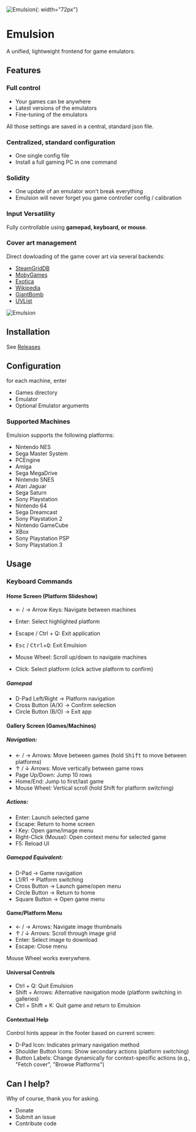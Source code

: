 ![Emulsion](https://gitlab.com/yphil/emulsion/-/raw/master/img/icon.png){: width="72px"}

# Emulsion

A unified, lightweight frontend for game emulators.

## Features
### Full control
- Your games can be anywhere
- Latest versions of the emulators
- Fine-tuning of the emulators

All those settings are saved in a central, standard json file.

### Centralized, standard configuration
- One single config file
- Install a full gaming PC in one command

### Solidity
- One update of an emulator won't break everything
- Emulsion will never forget you game controller config / calibration

### Input Versatility
Fully controllable using **gamepad, keyboard, or mouse**.

### Cover art management
Direct dowloading of the game cover art via several backends:

- [SteamGridDB](https://www.steamgriddb.com/)
- [MobyGames](mobygames.com)
- [Exotica](https://www.exotica.org.uk/)
- [Wikipedia](https://en.wikipedia.org/w/index.php?title=Category:Amiga_game_covers)
- [GiantBomb](https://www.giantbomb.com/api/)
- [UVList](https://www.uvlist.net/)

![Emulsion](https://yphil.gitlab.io/images/emulsion-screenshot00.png)

## Installation

See [Releases](https://gitlab.com/yphil/emulsion/-/releases)

## Configuration
for each machine, enter

- Games directory
- Emulator
- Optional Emulator arguments


### Supported Machines

Emulsion supports the following platforms:

- Nintendo NES
- Sega Master System
- PCEngine
- Amiga
- Sega MegaDrive
- Nintendo SNES
- Atari Jaguar
- Sega Saturn
- Sony Playstation
- Nintendo 64
- Sega Dreamcast
- Sony Playstation 2
- Nintendo GameCube
- XBox
- Sony Playstation PSP
- Sony Playstation 3

## Usage

### Keyboard Commands
#### Home Screen (Platform Slideshow)
- ← / → Arrow Keys: Navigate between machines
- Enter: Select highlighted platform
- Escape / Ctrl + Q: Exit application

- <kbd>Esc</kbd> / <kbd>Ctrl</kbd>+<kbd>Q</kbd>: Exit Emulsion

- Mouse Wheel: Scroll up/down to navigate machines
- Click: Select platform (click active platform to confirm)

##### Gamepad

- D-Pad Left/Right → Platform navigation
- Cross Button (A/X) → Confirm selection
- Circle Button (B/O) → Exit app

#### Gallery Screen (Games/Machines)
##### Navigation:
- ← / → Arrows: Move between games (hold <kbd>Shift</kbd> to move between platforms)
- ↑ / ↓ Arrows: Move vertically between game rows
- Page Up/Down: Jump 10 rows
- Home/End: Jump to first/last game
- Mouse Wheel: Vertical scroll (hold Shift for platform switching)

##### Actions:
- Enter: Launch selected game
- Escape: Return to home screen
- I Key: Open game/image menu
- Right-Click (Mouse): Open context menu for selected game
- F5: Reload UI

##### Gamepad Equivalent:
- D-Pad → Game navigation
- L1/R1 → Platform switching
- Cross Button → Launch game/open menu
- Circle Button → Return to home
- Square Button → Open game menu

#### Game/Platform Menu
- ← / → Arrows: Navigate image thumbnails
- ↑ / ↓ Arrows: Scroll through image grid
- Enter: Select image to download
- Escape: Close menu

Mouse Wheel works everywhere.

#### Universal Controls
- Ctrl + Q: Quit Emulsion
- Shift + Arrows: Alternative navigation mode (platform switching in galleries)
- Ctrl + Shift + K: Quit game and return to Emulsion

#### Contextual Help
Control hints appear in the footer based on current screen:
- D-Pad Icon: Indicates primary navigation method
- Shoulder Button Icons: Show secondary actions (platform switching)
- Button Labels: Change dynamically for context-specific actions (e.g., "Fetch cover", "Browse Platforms")

## Can I help?

Why of course, thank you for asking.

- Donate
- Submit an issue
- Contribute code
